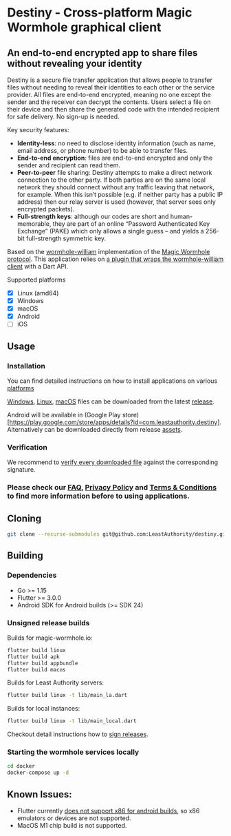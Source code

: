 # Destiny - Cross-platform Magic Wormhole graphical client

## An end-to-end encrypted app to share files without revealing your identity 

Destiny is a secure file transfer application that allows people to transfer files without needing to reveal their identities to each other or the service provider. All files are end-to-end encrypted, meaning no one except the sender and the receiver can decrypt the contents. Users select a file on their device and then share the generated code with the intended recipient for safe delivery. No sign-up is needed.

Key security features: 

- **Identity-less**: no need to disclose identity information (such as name, email address, or phone number) to be able to transfer files.
- **End-to-end encryption**: files are end-to-end encrypted and only the sender and recipient can read them.
- **Peer-to-peer** file sharing: Destiny attempts to make a direct network connection to the other party. If both parties are on the same local network they should connect without any traffic leaving that network, for example. When this isn’t possible (e.g. if neither party has a public IP address) then our relay server is used (however, that server sees only encrypted packets).
- **Full-strength keys**: although our codes are short and human-memorable, they are part of an online “Password Authenticated Key Exchange” (PAKE) which only allows a single guess – and yields a 256-bit full-strength symmetric key.


Based on the [wormhole-william](https://github.com/LeastAuthority/wormhole-william)
implementation of the [Magic Wormhole protocol](https://github.com/magic-wormhole/magic-wormhole).
This application relies on [a plugin that wraps the wormhole-william client](https://github.com/LeastAuthority/dart_wormhole_william)
with a Dart API.

Supported platforms

- [x] Linux (amd64)
- [x] Windows
- [x] macOS
- [x] Android
- [ ] iOS

## Usage

### Installation

You can find detailed instructions on how to install applications on various [platforms](https://github.com/LeastAuthority/destiny/blob/main/doc/installation.md)

[Windows](https://github.com/LeastAuthority/destiny/releases/latest/download/destiny_windows.msix), [Linux](https://github.com/LeastAuthority/destiny/releases/latest/download/destiny_linux_amd64.AppImage), [macOS](https://github.com/LeastAuthority/destiny/releases/latest/download/destiny_macos.dmg) files can be downloaded from the latest [release](https://github.com/LeastAuthority/destiny/releases/latest).

Android will be available in (Google Play store)[https://play.google.com/store/apps/details?id=com.leastauthority.destiny]. Alternatively can be downloaded directly from release [assets](https://github.com/LeastAuthority/destiny/releases/latest/download/destiny_android.apk).


### Verification

We recommend to [verify every downloaded file](https://github.com/LeastAuthority/destiny/blob/main/doc/releases.md) against the corresponding signature.

### Please check our [**FAQ**](https://github.com/LeastAuthority/destiny/blob/main/FAQ.md), [**Privacy Policy**](https://github.com/LeastAuthority/destiny/blob/main/PRIVACY-POLICY.md) and [**Terms & Conditions**](https://github.com/LeastAuthority/destiny/blob/main/TERMS.md) to find more information before to using applications.


## Cloning

```bash
git clone --recurse-submodules git@github.com:LeastAuthority/destiny.git
```

## Building

### Dependencies

- Go >= 1.15
- Flutter >= 3.0.0
- Android SDK for Android builds (>= SDK 24)

### Unsigned release builds

Builds for magic-wormhole.io:

```bash
flutter build linux
flutter build apk
flutter build appbundle
flutter build macos
```

Builds for Least Authority servers:

```bash
flutter build linux -t lib/main_la.dart
```

Builds for local instances:

```bash
flutter build linux -t lib/main_local.dart
```

Checkout detail instructions how to [sign releases](https://github.com/LeastAuthority/destiny/blob/main/doc/releases.md).

### Starting the wormhole services locally

```bash
cd docker
docker-compose up -d
```

## Known Issues:
- Flutter currently [does not support x86 for android builds](https://github.com/flutter/flutter/issues/9253),
so x86 emulators or devices are not supported.
- MacOS M1 chip build is not supported.


